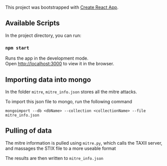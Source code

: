 This project was bootstrapped with [Create React App](https://github.com/facebook/create-react-app).

## Available Scripts

In the project directory, you can run:

### `npm start`

Runs the app in the development mode.<br>
Open [http://localhost:3000](http://localhost:3000) to view it in the browser.

## Importing data into mongo

In the folder `mitre`, `mitre_info.json` stores all the mitre attacks.

To import this json file to mongo, run the following command

`mongoimport --db <dbName> --collection <collectionName> --file mitre_info.json`

## Pulling of data

The mitre information is pulled using `mitre.py`, which calls the TAXII server, and massages the STIX file to a more useable format

The results are then written to `mitre_info.json`
